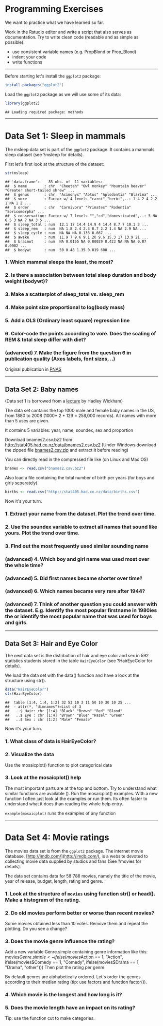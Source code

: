 
# Programming Exercises

We want to practice what we have learned so far. 

Work in the Rstudio editor and write a script that also serves as documentation. Try to write clean code (readable and as simple as possible):

* use consistent variable names (e.g. PropBlond or Prop_Blond) 
* indent your code
* write functions

***

Before starting let's install the `ggplot2` package:


```r
install.packages("ggplot2")
```

Load the `ggplot2` package as we will use some of its data: 


```r
library(ggplot2)
```

```
## Loading required package: methods
```


***

# Data Set 1: Sleep in mammals

The msleep data set is part of the `ggplot2` package. It contains a mammals sleep dataset (see ?msleep for details).

First let's first look at the structure of the dataset:


```r
str(msleep)
```

```
## 'data.frame':	83 obs. of  11 variables:
##  $ name        : chr  "Cheetah" "Owl monkey" "Mountain beaver" "Greater short-tailed shrew" ...
##  $ genus       : chr  "Acinonyx" "Aotus" "Aplodontia" "Blarina" ...
##  $ vore        : Factor w/ 4 levels "carni","herbi",..: 1 4 2 4 2 2 1 NA 1 2 ...
##  $ order       : chr  "Carnivora" "Primates" "Rodentia" "Soricomorpha" ...
##  $ conservation: Factor w/ 7 levels "","cd","domesticated",..: 5 NA 6 5 3 NA 7 NA 3 5 ...
##  $ sleep_total : num  12.1 17 14.4 14.9 4 14.4 8.7 7 10.1 3 ...
##  $ sleep_rem   : num  NA 1.8 2.4 2.3 0.7 2.2 1.4 NA 2.9 NA ...
##  $ sleep_cycle : num  NA NA NA 0.133 0.667 ...
##  $ awake       : num  11.9 7 9.6 9.1 20 9.6 15.3 17 13.9 21 ...
##  $ brainwt     : num  NA 0.0155 NA 0.00029 0.423 NA NA NA 0.07 0.0982 ...
##  $ bodywt      : num  50 0.48 1.35 0.019 600 ...
```


### 1. Which mammal sleeps the least, the most?

### 2. Is there a association between total sleep duration and body weight (bodywt)?  

### 3. Make a scatterplot of sleep_total vs. sleep_rem

### 4. Make point size proportional to log(body mass)

### 5. Add a OLS (Ordinary least square) regression line

### 6. Color-code the points according to vore. Does the scaling of REM & total sleep differ with diet?

### (advanced) 7. Make the figure from the question 6 in publication quality (Axes labels, font sizes, ..)

Original publication in [PNAS](http://www.pnas.org/content/104/3/1051.abstract)

****

## Data Set 2: Baby names

(Data set 1 is borrowed from a [lecture](http://stat405.had.co.nz/lectures/11-adv-data-manip.pdf) by Hadley Wickham)

The data set contains the top 1000 male and female baby names in the US, from
1880 to 2008 (1000* 2 * 129 = 258,000 records). All names with more than 5 uses
are given.

It contains 5 variables: year, name, soundex, sex and proportion

Download bnames2.csv.bz2 from http://stat405.had.co.nz/data/bnames2.csv.bz2
(Under Windows download the zipped file [bnames2.csv.zip](bnames2.csv.zip) and extract it before reading)

You can directly read in the compressed file like (on Linux and Mac OS)

```r
bnames <- read.csv("bnames2.csv.bz2")
```

Also load a file containing the total number of birth per years (for boys and girls separately)

```r
births <- read.csv("http://stat405.had.co.nz/data/births.csv")
```


Now it's your turn.
### 1. Extract your name from the dataset. Plot the trend over time.

### 2. Use the soundex variable to extract all names that sound like yours. Plot the trend over time.

### 3. Find out the most frequently used similar sounding name

### (advanced) 4. Which boy and girl name was used most over the whole time? 

### (advanced) 5. Did first names became shorter over time? 

### (advanced) 6. Which names became very rare after 1944? 

### (advanced) 7. Think of another question you could answer with the dataset. E.g. Identify the most popular firstname in 1980ies the or identify the most popular name that was used for boys and girls.

***

## Data Set 3: Hair and Eye Color

The next data set is the distribution of hair and eye color and sex in 592 statistics students stored in the table `HairEyeColor` (see ?HairEyeColor for details).

We load the data set with the data() function and have a look at the structure using str().


```r
data("HairEyeColor")
str(HairEyeColor)
```

```
##  table [1:4, 1:4, 1:2] 32 53 10 3 11 50 10 30 10 25 ...
##  - attr(*, "dimnames")=List of 3
##   ..$ Hair: chr [1:4] "Black" "Brown" "Red" "Blond"
##   ..$ Eye : chr [1:4] "Brown" "Blue" "Hazel" "Green"
##   ..$ Sex : chr [1:2] "Male" "Female"
```

Now it's your turn.

### 1. What class of data is HairEyeColor?

### 2. Visualize the data
Use the mosaicplot() function to plot categorical data

### 3. Look at the mosaicplot() help
The most important parts are at the top and bottom. Try to understand what similar functions are available (<See Also>). Run the mosaicplot() examples.
With a new function I often just look at the examples or run them. Its often faster to understand what it does than reading the whole help entry.

`example(mosaicplot)` runs the examples of any function

***

# Data Set 4: Movie ratings

The movies data set is from the `ggplot2` package. The internet movie database,
[http://imdb.com/](http://imdb.com/), is a website devoted to collecting movie
data supplied by studios and fans (See ?movies for details). 

The data set contains data for 58'788 movies, namely the title of the movie,
year of release, budget, length, rating and genre.

### 1. Look at the structure of `movies` using function str() or head(). Make a histogram of the rating.

### 2. Do old movies perform better or worse than recent movies?

Some movies obtained less than 10 votes. Remove them and repeat the plotting. Do you see a change? 

### 3. Does the movie genre influence the rating? 

Add a new variable Genre.simple containing genre information like this:
movies$Genre.simple <- ifelse(movies$Action == 1, "Action", ifelse(movies$Comedy == 1, "Comedy", ifelse(movies$Drama == 1, "Drama", "other")))
Then plot the rating per genre

By default genres are alphabetically ordered. Let's order the genres according to their median rating (tip: use factors and function factor()). 

### 4. Which movie is the longest and how long is it?

### 5. Does the movie length have an impact on its rating?
Tip: use the function cut to make categories.


